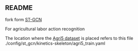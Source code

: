## README


fork form [ST-GCN](https://github.com/yysijie/st-gcn)

For agricultural labor action recognition

The location where the [Agri5 dataset](https://drive.google.com/file/d/17usu_ZE4Ac4KbXGg8jWsWRl0dLd8IJz8/view?usp=sharing) is placed refers to this file ./config/st_gcn/kinetics-skeleton/agri5_train.yaml

